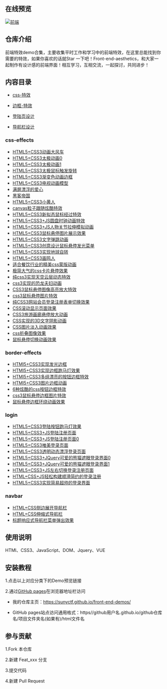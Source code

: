 ## 在线预览

[![前端](https://raw.githubusercontent.com/sunyctf/front-end-demos/main/images/qcode.gif "前端")](https://sunyctf.github.io/front-end-demos/)

## 仓库介绍

前端特效demo合集，主要收集平时工作和学习中的前端特效，在这里总能找到你需要的特效，如果你喜欢的话就Star 一下吧！Front-end-aesthetics，和大家一起制作有设计感的前端界面！相互学习，互相交流，一起探讨，共同进步！

## 内容目录

- [css-特效](#css-effects)

- [边框-特效](#border-effects)
- [登陆页设计](#login)
- [导航栏设计](#navbar)

### css-effects

- [HTML5+CSS3动画大风车](https://sunyctf.github.io/front-end-demos/css-effects/HTML5+CSS3动画大风车.html)
- [HTML5+CSS3太极动画0](https://sunyctf.github.io/front-end-demos/css-effects/HTML5+CSS3太极动画0.html)
- [HTML5+CSS3太极动画1](https://sunyctf.github.io/front-end-demos/css-effects/HTML5+CSS3太极动画1.html)
- [HTML5+CSS3太极鼠标触发旋转](https://sunyctf.github.io/front-end-demos/css-effects/HTML5+CSS3太极鼠标触发旋转.html)
- [HTML5+CSS3渐变色动画边框](https://sunyctf.github.io/front-end-demos/css-effects/HTML5+CSS3渐变色动画边框.html)
- [HTML5+CSS3电视动画模型](https://sunyctf.github.io/front-end-demos/css-effects/HTML5+CSS3电视动画模型.html)
- [满屏漂浮的爱心](https://sunyctf.github.io/front-end-demos/css-effects/满屏漂浮的爱心.html)
- [黑客帝国](https://sunyctf.github.io/front-end-demos/css-effects/黑客帝国.html)
- [HTML5+CSS3小黄人](https://sunyctf.github.io/front-end-demos/css-effects/HTML5+CSS3小黄人.html)
- [canvas粒子跟随炫酷特效](https://sunyctf.github.io/front-end-demos/css-effects/canvas粒子跟随炫酷特效.html)
- [HTML5+CSS3新拟态鼠标经过特效](https://sunyctf.github.io/front-end-demos/css-effects/HTML5+CSS3新拟态鼠标经过特效/index.html)
- [HTML5+CSS3+JS圆盘时钟动画特效](https://sunyctf.github.io/front-end-demos/css-effects/HTML5+CSS3+JS圆盘时钟动画特效/index.html)
- [HTML5+CSS3+JS人物关节拉伸模拟动画](https://sunyctf.github.io/front-end-demos/css-effects/HTML5+CSS3+JS人物关节拉伸模拟动画/index.html)
- [HTML5+CSS3鼠标悬停图片展示效果](https://sunyctf.github.io/front-end-demos/css-effects/HTML5+CSS3鼠标悬停图片展示效果/index.html)
- [HTML5+CSS3文字弹跳动画](https://sunyctf.github.io/front-end-demos/css-effects/HTML5+CSS3文字弹跳动画/index.html)
- [HTML5+CSS3创意设计鼠标悬停发光菜单](https://sunyctf.github.io/front-end-demos/css-effects/HTML5+CSS3创意设计鼠标悬停发光菜单/index.html)
- [HTML5+CSS3实现地球自转](https://sunyctf.github.io/front-end-demos/css-effects/HTML5+CSS3实现地球自转/index.html)
- [HTML5+CSS3画鸣人](https://sunyctf.github.io/front-end-demos/css-effects/HTML5+CSS3画鸣人.html)
- [适合餐饮行业的精美css蒙版动画](https://sunyctf.github.io/front-end-demos/css-effects/适合餐饮行业的精美css蒙版动画/index.html)
- [极简大气的css卡片悬停效果](https://sunyctf.github.io/front-end-demos/css-effects/极简大气的css卡片悬停效果/index.html)
- [纯css3实现天空云层动态特效](https://sunyctf.github.io/front-end-demos/css-effects/纯css3实现天空云层动态特效/index.html)
- [css3实现的恐龙夫妇动画](https://sunyctf.github.io/front-end-demos/css-effects/css3实现的恐龙夫妇动画/index.html)
- [CSS3鼠标悬停图像高亮放大特效](https://sunyctf.github.io/front-end-demos/css-effects/CSS3鼠标悬停图像高亮放大特效/index.html)
- [css3鼠标悬停图片特效](https://sunyctf.github.io/front-end-demos/css-effects/css3鼠标悬停图片特效/index.html)
- [纯CSS3网站会员登录注册表单切换效果](https://sunyctf.github.io/front-end-demos/css-effects/纯CSS3网站会员登录注册表单切换效果/index.html)
- [CSS滚动显示页面效果](https://sunyctf.github.io/front-end-demos/css-effects/CSS滚动显示页面效果/index.html)
- [CSS3旅游画廊悬停放大动画](https://sunyctf.github.io/front-end-demos/css-effects/CSS3旅游画廊悬停放大动画/index.html)
- [CSS实现的3D文字阴影动画](https://sunyctf.github.io/front-end-demos/css-effects/CSS实现的3D文字阴影动画/index.html)
- [CSS图片淡入动画效果](https://sunyctf.github.io/front-end-demos/css-effects/CSS图片淡入动画效果/index.html)
- [css折叠图像效果](https://sunyctf.github.io/front-end-demos/css-effects/css折叠图像效果/index.html)
- [鼠标悬停切换动画效果](https://sunyctf.github.io/front-end-demos/css-effects/鼠标悬停切换动画效果/index.html)

### border-effects

- [HTMl5+CSS3实现发光边框](https://sunyctf.github.io/front-end-demos/border-effects/HTMl5+CSS3实现发光边框.html)
- [HTMl5+CSS3实现边框跑马灯效果](https://sunyctf.github.io/front-end-demos/border-effects/HTMl5+CSS3实现边框跑马灯效果.html)
- [HTMl5+CSS3多组漂亮的按钮边框特效](https://sunyctf.github.io/front-end-demos/border-effects/HTMl5+CSS3多组漂亮的按钮边框特效.html)
- [HTMl5+CSS3图片边框动画](https://sunyctf.github.io/front-end-demos/border-effects/HTMl5+CSS3图片边框动画/Demo.html)
- [6种炫酷的css按钮边框特效](https://sunyctf.github.io/front-end-demos/border-effects/6种炫酷的css按钮边框特效/index.html)
- [css3鼠标悬停边框图片特效](https://sunyctf.github.io/front-end-demos/border-effects/css3鼠标悬停边框图片特效/index.html)
- [鼠标悬停边框环绕动画效果](https://sunyctf.github.io/front-end-demos/border-effects/鼠标悬停边框环绕动画效果/index.html)

### login

- [HTML5+CSS3登陆按钮跑马灯效果](https://sunyctf.github.io/front-end-demos/login/HTML5+CSS3登陆按钮跑马灯效果/index.html)
- [HTML5+CSS3+JS登陆注册页面](https://sunyctf.github.io/front-end-demos/login/HTML5+CSS3+JS登陆注册页面/index.html)
- [HTML5+CSS3+JS登陆注册页面0](https://sunyctf.github.io/front-end-demos/login/HTML5+CSS3+JS登陆注册页面0/signin.html)
- [HTML5+CSS3唯美登录页面](https://sunyctf.github.io/front-end-demos/login/HTML5+CSS3唯美登录页面.html)
- [HTML5+CSS3透明动态漂浮登录页面](https://sunyctf.github.io/front-end-demos/login/HTML5+CSS3透明动态漂浮登录页面/index.html)
- [HTML5+CSS3+JQuery可爱的熊猫遮眼登录界面0](https://sunyctf.github.io/front-end-demos/login/HTML5+CSS3+JQuery可爱的熊猫遮眼登录界面0/index.html)
- [HTML5+CSS3+JQuery可爱的熊猫遮眼登录界面1](https://sunyctf.github.io/front-end-demos/login/HTML5+CSS3+JQuery可爱的熊猫遮眼登录界面1/index.html)
- [HTML5+CSS3+JS左右切换登录注册页面](https://sunyctf.github.io/front-end-demos/login/HTML5+CSS3+JS左右切换登录注册页面/index.html)
- [HTML+CSS+JS轻松构建顺滑简约的登录注册](https://sunyctf.github.io/front-end-demos/login/HTML+CSS+JS轻松构建顺滑简约的登录注册/index.html)
- [HTML5+CSS3实现简易超帅的登录界面](https://sunyctf.github.io/front-end-demos/login/HTML5+CSS3实现简易超帅的登录界面/index.html)

### navbar

- [HTML+CSS侧边展开导航栏](https://sunyctf.github.io/front-end-demos/navbar/HTML5+CSS3侧边展开导航栏/index.html)
- [HTML+CSS伸缩式导航栏](https://sunyctf.github.io/front-end-demos/navbar/HTML5+CSS3伸缩式导航栏/index.html)
- [标题响应式导航栏菜单弹出效果](https://sunyctf.github.io/front-end-demos/navbar/标题响应式导航栏菜单弹出效果/index.html)

## 使用说明

HTMl、CSS3、JavaScript、DOM、Jquery、VUE

## 安装教程

1.点击以上对应分类下的Demo预览链接

2.通过[GitHub pages](https://pages.github.com/ "去了解GitHub pages")在浏览器地址栏访问

- 我的仓库主页：https://sunyctf.github.io/front-end-demos/

- GitHub pages站点访问通用格式：https//github用户名.github.io/github仓库名/项目文件夹名(如果有)/html文件名

## 参与贡献

1.Fork 本仓库

2.新建 Feat_xxx 分支

3.提交代码

4.新建 Pull Request
